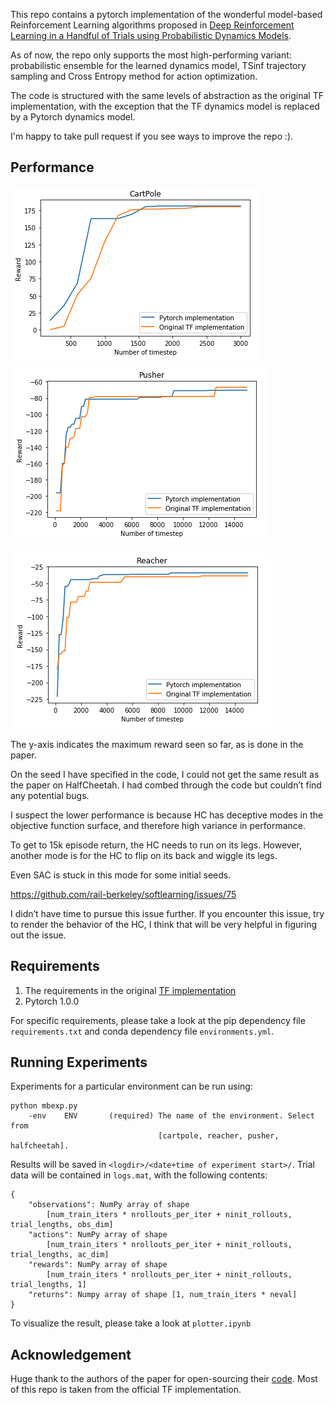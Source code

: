 This repo contains a pytorch implementation of the wonderful model-based Reinforcement Learning algorithms proposed in [Deep Reinforcement Learning in a Handful of Trials using Probabilistic Dynamics Models](https://arxiv.org/abs/1805.12114).

As of now, the repo only supports the most high-performing variant: probabilistic ensemble for the learned dynamics model, TSinf trajectory sampling and Cross Entropy method for action optimization.

The code is structured with the same levels of abstraction as the original TF implementation, with the exception that the TF dynamics model is replaced by a Pytorch dynamics model.

I'm happy to take pull request if you see ways to improve the repo :).

## Performance

![](graphs/cartpole.png) ![](graphs/pusher.png)

![](graphs/reacher.png)

The y-axis indicates the maximum reward seen so far, as is done in the paper.

On the seed I have specified in the code, I could not get the same result as the paper on HalfCheetah. I had combed through the code but couldn’t find any potential bugs. 

I suspect the lower performance is because HC has deceptive modes in the objective function surface, and therefore high variance in performance. 

To get to 15k episode return, the HC needs to run on its legs. However, another mode is for the HC to flip on its back and wiggle its legs. 

Even SAC is stuck in this mode for some initial seeds. 

https://github.com/rail-berkeley/softlearning/issues/75

I didn’t have time to pursue this issue further. If you encounter this issue, try to render the behavior of the HC, I think that will be very helpful in figuring out the issue.

## Requirements

1. The requirements in the original [TF implementation](https://github.com/kchua/handful-of-trials)
2. Pytorch 1.0.0

For specific requirements, please take a look at the pip dependency file `requirements.txt` and conda dependency file `environments.yml`.

## Running Experiments

Experiments for a particular environment can be run using:

```
python mbexp.py
    -env    ENV       (required) The name of the environment. Select from
                                 [cartpole, reacher, pusher, halfcheetah].
```

Results will be saved in `<logdir>/<date+time of experiment start>/`.
Trial data will be contained in `logs.mat`, with the following contents:

```
{
    "observations": NumPy array of shape
        [num_train_iters * nrollouts_per_iter + ninit_rollouts, trial_lengths, obs_dim]
    "actions": NumPy array of shape
        [num_train_iters * nrollouts_per_iter + ninit_rollouts, trial_lengths, ac_dim]
    "rewards": NumPy array of shape
        [num_train_iters * nrollouts_per_iter + ninit_rollouts, trial_lengths, 1]
    "returns": Numpy array of shape [1, num_train_iters * neval]
}
```

To visualize the result, please take a look at `plotter.ipynb`

## Acknowledgement

Huge thank to the authors of the paper for open-sourcing their [code](https://github.com/kchua/handful-of-trials/). Most of this repo is taken from the official TF implementation.
